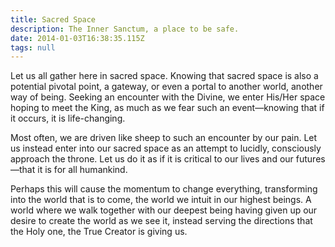 ```yaml
---
title: Sacred Space
description: The Inner Sanctum, a place to be safe.
date: 2014-01-03T16:38:35.115Z
tags: null
---
```


Let us all gather here in sacred space. Knowing that sacred space is also a potential pivotal point, a gateway, or even a portal to another world, another way of being. Seeking an encounter with the Divine, we enter His/Her space hoping to meet the King, as much as we fear such an event&mdash;knowing that if it occurs, it is life-changing.

Most often, we are driven like sheep to such an encounter by our pain. Let us instead enter into our sacred space as an attempt to lucidly, consciously approach the throne. Let us do it as if it is critical to our lives and our futures&mdash;that it is for all humankind.

Perhaps this will cause the momentum to change everything, transforming into the world that is to come, the world we intuit in our highest beings. A world where we walk together with our deepest being having given up our desire to create the world as we see it, instead serving the directions that the Holy one, the True Creator is giving us.
